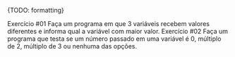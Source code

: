{TODO: formatting}

Exercício #01
Faça um programa em que 3 variáveis recebem valores diferentes e informa qual a variável com maior valor.
Exercício #02
Faça um programa que testa se um número passado em uma variável é 0, múltiplo de 2, múltiplo de 3 ou nenhuma das opções.